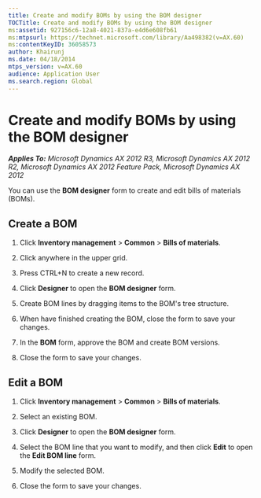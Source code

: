 ```yaml
---
title: Create and modify BOMs by using the BOM designer
TOCTitle: Create and modify BOMs by using the BOM designer
ms:assetid: 927156c6-12a8-4021-837a-e4d6e608fb61
ms:mtpsurl: https://technet.microsoft.com/library/Aa498382(v=AX.60)
ms:contentKeyID: 36058573
author: Khairunj
ms.date: 04/18/2014
mtps_version: v=AX.60
audience: Application User
ms.search.region: Global
---
```


# Create and modify BOMs by using the BOM designer 


_**Applies To:** Microsoft Dynamics AX 2012 R3, Microsoft Dynamics AX 2012 R2, Microsoft Dynamics AX 2012 Feature Pack, Microsoft Dynamics AX 2012_

You can use the **BOM designer** form to create and edit bills of materials (BOMs).

## Create a BOM

1.  Click **Inventory management** \> **Common** \> **Bills of materials**.

2.  Click anywhere in the upper grid.

3.  Press CTRL+N to create a new record.

4.  Click **Designer** to open the **BOM designer** form.

5.  Create BOM lines by dragging items to the BOM's tree structure.

6.  When have finished creating the BOM, close the form to save your changes.

7.  In the **BOM** form, approve the BOM and create BOM versions.

8.  Close the form to save your changes.

## Edit a BOM

1.  Click **Inventory management** \> **Common** \> **Bills of materials**.

2.  Select an existing BOM.

3.  Click **Designer** to open the **BOM designer** form.

4.  Select the BOM line that you want to modify, and then click **Edit** to open the **Edit BOM line** form.

5.  Modify the selected BOM.

6.  Close the form to save your changes.

  


